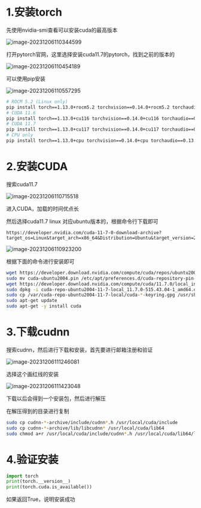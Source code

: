 # 1.安装torch

先使用nvidia-smi查看可以安装cuda的最高版本

![image-20231206110344599](C:\Users\xjtu\AppData\Roaming\Typora\typora-user-images\image-20231206110344599.png)

打开pytorch官网，这里选择安装cuda11.7的pytorch，找到之前的版本的

![image-20231206110454189](C:\Users\xjtu\AppData\Roaming\Typora\typora-user-images\image-20231206110454189.png)

可以使用pip安装

![image-20231206110557295](C:\Users\xjtu\AppData\Roaming\Typora\typora-user-images\image-20231206110557295.png)

```sh
# ROCM 5.2 (Linux only)
pip install torch==1.13.0+rocm5.2 torchvision==0.14.0+rocm5.2 torchaudio==0.13.0 --extra-index-url https://download.pytorch.org/whl/rocm5.2
# CUDA 11.6
pip install torch==1.13.0+cu116 torchvision==0.14.0+cu116 torchaudio==0.13.0 --extra-index-url https://download.pytorch.org/whl/cu116
# CUDA 11.7
pip install torch==1.13.0+cu117 torchvision==0.14.0+cu117 torchaudio==0.13.0 --extra-index-url https://download.pytorch.org/whl/cu117
# CPU only
pip install torch==1.13.0+cpu torchvision==0.14.0+cpu torchaudio==0.13.0 --extra-index-url https://download.pytorch.org/whl/cpu
```

# 2.安装CUDA

搜索cuda11.7

![image-20231206110715518](C:\Users\xjtu\AppData\Roaming\Typora\typora-user-images\image-20231206110715518.png)

进入CUDA，加载的时间优点长

然后选择cuda11.7 linux 对应ubuntu版本的，根据命令行下载即可

```
https://developer.nvidia.com/cuda-11-7-0-download-archive?target_os=Linux&target_arch=x86_64&Distribution=Ubuntu&target_version=20.04&target_type=deb_local
```

![image-20231206110923200](C:\Users\xjtu\AppData\Roaming\Typora\typora-user-images\image-20231206110923200.png)

根据下面的命令进行安装即可

```sh
wget https://developer.download.nvidia.com/compute/cuda/repos/ubuntu2004/x86_64/cuda-ubuntu2004.pin
sudo mv cuda-ubuntu2004.pin /etc/apt/preferences.d/cuda-repository-pin-600
wget https://developer.download.nvidia.com/compute/cuda/11.7.0/local_installers/cuda-repo-ubuntu2004-11-7-local_11.7.0-515.43.04-1_amd64.deb
sudo dpkg -i cuda-repo-ubuntu2004-11-7-local_11.7.0-515.43.04-1_amd64.deb
sudo cp /var/cuda-repo-ubuntu2004-11-7-local/cuda-*-keyring.gpg /usr/share/keyrings/
sudo apt-get update
sudo apt-get -y install cuda
```



# 3.下载cudnn

搜索cudnn，然后进行下载和安装，首先要进行邮箱注册和验证

![image-20231206111246081](C:\Users\xjtu\AppData\Roaming\Typora\typora-user-images\image-20231206111246081.png)

选择这个画红线的安装

![image-20231206111423048](C:\Users\xjtu\AppData\Roaming\Typora\typora-user-images\image-20231206111423048.png)

下载以后会得到一个安装包，然后进行解压

在解压得到的目录进行复制

```sh
sudo cp cudnn-*-archive/include/cudnn*.h /usr/local/cuda/include 
sudo cp cudnn-*-archive/lib/libcudnn* /usr/local/cuda/lib64 
sudo chmod a+r /usr/local/cuda/include/cudnn*.h /usr/local/cuda/lib64/libcudnn*
```

# 4.验证安装

```python
import torch
print(torch.__version__)
print(torch.cuda.is_available())
```

如果返回True，说明安装成功